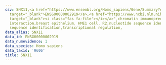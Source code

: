 ```yaml
---
csv: SNX11,<a href="https://www.ensembl.org/Homo_sapiens/Gene/Summary?db=core;g=ENSG00000002919"
  target="_blank">ENSG00000002919</a>,<a href="https://www.ncbi.nlm.nih.gov/pubmed/22863008"
  target="_blank"><i class="fas fa-file"></i></a>",chromatin immunoprecipitation assay,direct
  interaction,breast epithelium, HME1 cell, R2,nucleotide sequence identification,nucleotide
  sequence identification,transcriptional regulation,
data_alias: SNX11
data_id: ENSG00000002919
data_numevidence: 1
data_species: Homo sapiens
data_taxid: '9606'
title: SNX11
---
```

